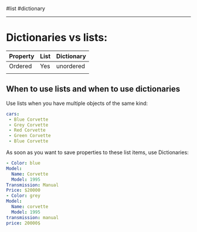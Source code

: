 #list #dictionary
****
# Dictionaries vs lists:
| Property | List | Dictionary |
| -------- | ---- | ---------- |
| Ordered  | Yes  | unordered           |
|          |      |            |
## When to use lists and when to use dictionaries
Use lists when you have multiple objects of the same kind:
```yml
cars:
 - Blue Corvette
 - Grey Corvette
 - Red Corvette
 - Green Corvette
 - Blue Corvette
```

As soon as you want to save properties to these list items, use Dictionaries:
```yml
- Color: blue 
Model:
  Name: Corvette
  Model: 1995
Transmission: Manual
Price: $20000
- Color: grey
Model:
  Name: corvette
  Model: 1995
transmission: manual
price: 20000$
  
  
```